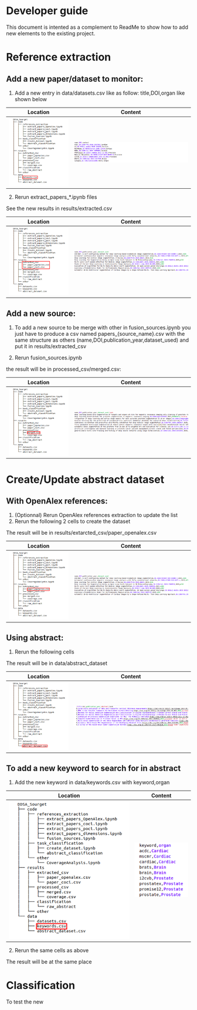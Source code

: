 # Developer guide
This document is intented as a complement to ReadMe to show how to add new elements to the existing project.

# Reference extraction
## Add a new paper/dataset to monitor:

1. Add a new entry in data/datasets.csv like as follow: title,DOI,organ like shown below

Location             |  Content
:-------------------------:|:-------------------------:
![](../resources/dev_guide_img/treeDDSA_datasetcsv.png)  |  ![](../resources/dev_guide_img/datasetscsv.png)



2. Rerun extract_papers_*.ipynb files 

See the new results in results/extracted.csv

Location             |  Content
:-------------------------:|:-------------------------:
![](../resources/dev_guide_img/treeDDSA_extractedcsv.png)  |  ![](../resources/dev_guide_img/extracted.png)

## Add a new source:
1. To add a new source to be merge with other in fusion_sources.ipynb you just have to produce a csv named papers_{source_name}.csv with the same structure as others (name,DOI,publication_year,dataset_used) and put it in results/extracted_csv

2. Rerun fusion_sources.ipynb 

the result will be in processed_csv/merged.csv:

Location             |  Content
:-------------------------:|:-------------------------:
![](../resources/dev_guide_img/treeDDSA_mergecsv.png)  |  ![](../resources/dev_guide_img/mergedcsv.png)


# Create/Update abstract dataset

## With OpenAlex references:
1. (Optionnal) Rerun OpenAlex references extraction to update the list
2. Rerun the following 2 cells to create the dataset

The result will be in results/extarcted_csv/paper_openalex.csv

Location             |  Content
:-------------------------:|:-------------------------:
![](../resources/dev_guide_img/treeDDSA_openalex.png)  |  ![](../resources/dev_guide_img/extracted.png)

## Using abstract:
1. Rerun the following cells

The result will be in data/abstract_dataset

Location             |  Content
:-------------------------:|:-------------------------:
![](../resources/dev_guide_img/treeDDSA_abstractcsv.png)  |  ![](../resources/dev_guide_img/abstract.png)


## To add a new keyword to search for in abstract
1. Add the new keyword in data/keywords.csv with keyword,organ

Location             |  Content
:-------------------------:|:-------------------------:
![](../resources/dev_guide_img/treeDDSA_keywordscsv.png)  |  ![](../resources/dev_guide_img/keywords.png)

2. Rerun the same cells as above

The result will be at the same place

# Classification
To test the new 